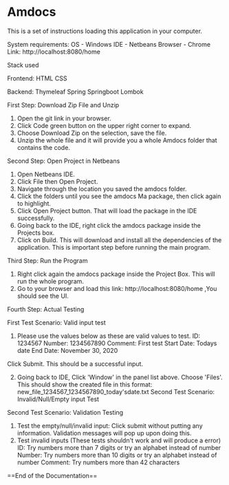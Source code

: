 # Amdocs

This is a set of instructions loading this application in your computer.

System requirements:
OS - Windows
IDE - Netbeans
Browser - Chrome
Link: http://localhost:8080/home

Stack used

Frontend:
HTML CSS

Backend:
Thymeleaf
Spring
Springboot
Lombok


First Step: Download Zip File and Unzip
1. Open the git link in your browser.
2. Click Code green button on the upper right corner to expand.
3. Choose Download Zip on the selection, save the file.
4. Unzip the whole file and it will provide you a whole Amdocs folder that contains the code.

Second Step: Open Project in Netbeans
1. Open Netbeans IDE.
2. Click File then Open Project.
3. Navigate through the location you saved the amdocs folder.
4. Click the folders until you see the amdocs Ma package, then click again to highlight.
5. Click Open Project button. That will load the package in the IDE successfully.
6. Going back to the IDE, right click the amdocs package inside the Projects box.
7. Click on Build. This will download and install all the dependencies of the application. This is important step before running the main program.

Third Step: Run the Program
1. Right click again the amdocs package inside the Project Box. This will run the whole program.
2. Go to your browser and load this link: http://localhost:8080/home ,You should see the UI.

Fourth Step: Actual Testing

First Test Scenario: Valid input test
1. Please use the values below as these are valid values to test.
ID: 1234567
Number: 1234567890
Comment: First test
Start Date: Todays date
End Date: November 30, 2020

Click Submit. This should be a successful input.

2. Going back to IDE, Click 'Window' in the panel list above. Choose 'Files'. This should show the created file in this format: new_file_1234567_1234567890_today'sdate.txt
Second Test Scenario: Invalid/Null/Empty input Test

Second Test Scenario: Validation Testing
1. Test the empty/null/invalid input: Click submit without putting any information. Validation messages will pop up upon doing this.
2. Test invalid inputs (These tests shouldn't work and will produce a error)
ID: Try numbers more than 7 digits or try an alphabet instead of number
Number: Try numbers more than 10 digits or try an alphabet instead of number
Comment: Try numbers more than 42 characters


==End of the Documentation==


